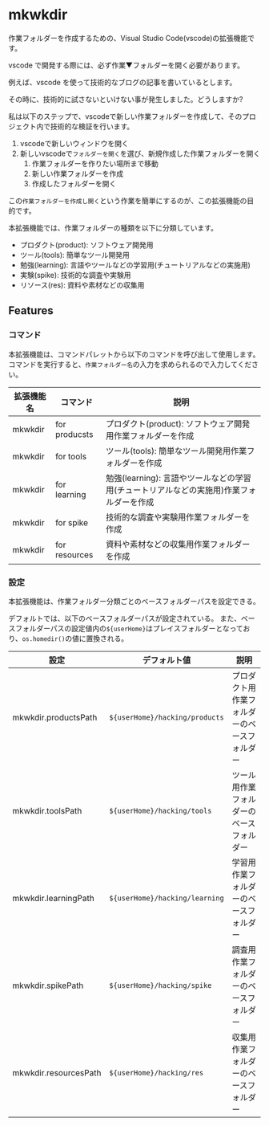 # mkwkdir

作業フォルダーを作成するための、Visual Studio Code(vscode)の拡張機能です。

vscode で開発する際には、必ず作業▼フォルダーを開く必要があります。

例えば、vscode を使って技術的なブログの記事を書いているとします。

その時に、技術的に試さないといけない事が発生しました。どうしますか?

私は以下のステップで、vscodeで新しい作業フォルダーを作成して、そのプロジェクト内で技術的な検証を行います。

1. vscodeで新しいウィンドウを開く
2. 新しいvscodeで`フォルダーを開く`を選び、新規作成した作業フォルダーを開く
   1. 作業フォルダーを作りたい場所まで移動
   2. 新しい作業フォルダーを作成
   3. 作成したフォルダーを開く

この`作業フォルダーを作成し開く`という作業を簡単にするのが、この拡張機能の目的です。

本拡張機能では、作業フォルダーの種類を以下に分類しています。

- プロダクト(product): ソフトウェア開発用
- ツール(tools): 簡単なツール開発用
- 勉強(learning): 言語やツールなどの学習用(チュートリアルなどの実施用)
- 実験(spike): 技術的な調査や実験用
- リソース(res): 資料や素材などの収集用

## Features

### コマンド

本拡張機能は、コマンドパレットから以下のコマンドを呼び出して使用します。
コマンドを実行すると、`作業フォルダー名`の入力を求められるので入力してください。

|拡張機能名|コマンド|説明|
|---|---|---|
|mkwkdir|for producsts|プロダクト(product): ソフトウェア開発用作業フォルダーを作成|
|mkwkdir|for tools|ツール(tools): 簡単なツール開発用作業フォルダーを作成|
|mkwkdir|for learning|勉強(learning): 言語やツールなどの学習用(チュートリアルなどの実施用)作業フォルダーを作成|
|mkwkdir|for spike|技術的な調査や実験用作業フォルダーを作成|
|mkwkdir|for resources|資料や素材などの収集用作業フォルダーを作成|

### 設定

本拡張機能は、作業フォルダー分類ごとのベースフォルダーパスを設定できる。

デフォルトでは、以下のベースフォルダーパスが設定されている。
また、ベースフォルダーパスの設定値内の`${userHome}`はプレイスフォルダーとなっており、`os.homedir()`の値に置換される。

|設定|デフォルト値|説明|
|---|---|---|
|mkwkdir.productsPath|`${userHome}/hacking/products`|プロダクト用作業フォルダーのベースフォルダー|
|mkwkdir.toolsPath|`${userHome}/hacking/tools`|ツール用作業フォルダーのベースフォルダー|
|mkwkdir.learningPath|`${userHome}/hacking/learning`|学習用作業フォルダーのベースフォルダー|
|mkwkdir.spikePath|`${userHome}/hacking/spike`|調査用作業フォルダーのベースフォルダー|
|mkwkdir.resourcesPath|`${userHome}/hacking/res`|収集用作業フォルダーのベースフォルダー|

